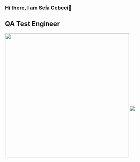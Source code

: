 ### Hi there, I am Sefa Cebeci👋

## QA Test Engineer



<img src="https://media.giphy.com/media/qgQUggAC3Pfv687qPC/giphy.gif" align="left" width="400">
<br />
<br />
<br />
<br />
<br />
<br />
<br />
<br />
<br />
<br />
<br />
<br />
<br />


![](https://komarev.com/ghpvc/?username=your-github-sfcbc)









